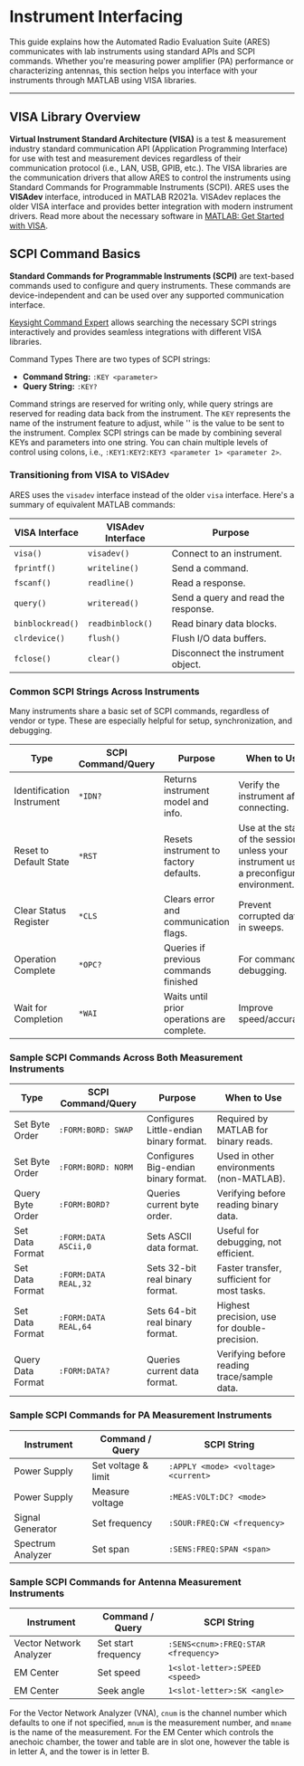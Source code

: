 # Instrument Interfacing

This guide explains how the Automated Radio Evaluation Suite (ARES) communicates with lab instruments using standard APIs and SCPI commands. Whether you're measuring power amplifier (PA) performance or characterizing antennas, this section helps you interface with your instruments through MATLAB using VISA libraries.

---

## VISA Library Overview

**Virtual Instrument Standard Architecture (VISA)** is a test & measurement industry standard communication API (Application Programming Interface) for use with test and measurement devices regardless of their communication protocol (i.e., LAN, USB, GPIB, etc.). The VISA libraries are the communication drivers that allow ARES to control the instruments using Standard Commands for Programmable Instruments (SCPI). ARES uses the **VISAdev** interface, introduced in MATLAB R2021a. VISAdev replaces the older VISA interface and provides better integration with modern instrument drivers. 
Read more about the necessary software in [MATLAB: Get Started with VISA](https://www.mathworks.com/help//releases/R2021a/instrument/visa-overview.html).

## SCPI Command Basics

**Standard Commands for Programmable Instruments (SCPI)** are text-based commands used to configure and query instruments. These commands are device-independent and can be used over any supported communication interface.

[Keysight Command Expert](https://www.keysight.com/find/commandexpert) allows searching the necessary SCPI strings interactively and provides seamless integrations with different VISA libraries.

Command Types
 There are two types of SCPI strings:

* **Command String:** `:KEY <parameter>`
* **Query String:** `:KEY?`

Command strings are reserved for writing only, while query strings are reserved for reading data back from the instrument. The `KEY` represents the name of the instrument feature to adjust, while '<parameter>' is the value to be sent to the instrument. Complex SCPI strings can be made by combining several KEYs and parameters into one string. You can chain multiple levels of control using colons, i.e., `:KEY1:KEY2:KEY3 <parameter 1> <parameter 2>`.

### Transitioning from VISA to VISAdev

ARES uses the `visadev` interface instead of the older `visa` interface. Here's a summary of equivalent MATLAB commands:

|**VISA Interface**|**VISAdev Interface**  |**Purpose**                          |
|----------------- |-----------------------|-------------------------------------|
| `visa()`         | `visadev()`           | Connect to an instrument.           |
| `fprintf()`      | `writeline()`         | Send a command.                     |
| `fscanf()`       | `readline()`          | Read a response.                    |
| `query()`        | `writeread()`         | Send a query and read the response. |
| `binblockread()` | `readbinblock()`      | Read binary data blocks.            |
| `clrdevice()`    | `flush()`             | Flush I/O data buffers.             |
| `fclose()`       | `clear()`             | Disconnect the instrument object.   |


### Common SCPI Strings Across Instruments

Many instruments share a basic set of SCPI commands, regardless of vendor or type. These are especially helpful for setup, synchronization, and debugging. 

|**Type**                   |**SCPI Command/Query**  |**Purpose**                                 |**When to Use**                                                                          |
|---------------------------|------------------------|--------------------------------------------|-----------------------------------------------------------------------------------------|
| Identification Instrument | `*IDN?`                | Returns instrument model and info.         | Verify the instrument after connecting.                                                 |
| Reset to Default State    | `*RST`                 | Resets instrument to factory defaults.     | Use at the start of the session unless your instrument uses a preconfigured environment.|
| Clear Status Register     | `*CLS`                 | Clears error and communication flags.      | Prevent corrupted data in sweeps.                                                       |
| Operation Complete        | `*OPC?`                | Queries if previous commands finished      | For command debugging.                                                                  |
| Wait for Completion       | `*WAI`                 | Waits until prior operations are complete. | Improve speed/accuracy.                                                                 |

### Sample SCPI Commands Across Both Measurement Instruments

|**Type**           |**SCPI Command/Query** |**Purpose**                              |**When to Use**                               |
|-------------------|-----------------------|-----------------------------------------|----------------------------------------------|
| Set Byte Order    | `:FORM:BORD: SWAP`    | Configures Little-endian binary format. | Required by MATLAB for binary reads.         |
| Set Byte Order    | `:FORM:BORD: NORM`    | Configures Big-endian binary format.    | Used in other environments (non-MATLAB).     |
| Query Byte Order  | `:FORM:BORD?`         | Queries current byte order.             | Verifying before reading binary data.        |
| Set Data Format   | `:FORM:DATA ASCii,0`  | Sets ASCII data format.                 | Useful for debugging, not efficient.         |
| Set Data Format   | `:FORM:DATA REAL,32`  | Sets 32-bit real binary format.         | Faster transfer, sufficient for most tasks.  |
| Set Data Format   | `:FORM:DATA REAL,64`  | Sets 64-bit real binary format.         | Highest precision, use for double-precision. |
| Query Data Format | `:FORM:DATA?`         | Queries current data format.            | Verifying before reading trace/sample data.  |

### Sample SCPI Commands for PA Measurement Instruments

|**Instrument**    |**Command / Query** |**SCPI String**                     |
|------------------|--------------------|------------------------------------|
| Power Supply     | Set voltage & limit| `:APPLY <mode> <voltage> <current>`|
| Power Supply     | Measure voltage    | `:MEAS:VOLT:DC? <mode>`            |
| Signal Generator | Set frequency      | `:SOUR:FREQ:CW <frequency>`        |
| Spectrum Analyzer| Set span           | `:SENS:FREQ:SPAN <span>`           |

### Sample SCPI Commands for Antenna Measurement Instruments

|**Instrument**          |**Command / Query** |**SCPI String**                     |
|------------------------|--------------------|------------------------------------|
| Vector Network Analyzer| Set start frequency| `:SENS<cnum>:FREQ:STAR <frequency>`|
| EM Center              | Set speed          | `1<slot-letter>:SPEED <speed>`     |
| EM Center              | Seek angle         | `1<slot-letter>:SK <angle>`        |

For the Vector Network Analyzer (VNA), `cnum` is the channel number which defaults to one if not specified, `mnum` is the measurement number, and `mname` is the name of the measurement. For the EM Center which controls the anechoic chamber, the tower and table are in slot one, however the table is in letter A, and the tower is in letter B.
